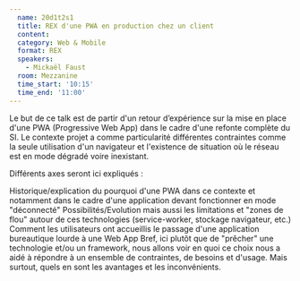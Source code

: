 ```yaml
---
  name: 20d1t2s1
  title: REX d'une PWA en production chez un client
  content:
  category: Web & Mobile
  format: REX
  speakers: 
    - Mickaël Faust
  room: Mezzanine
  time_start: '10:15'
  time_end: '11:00'
---
```

Le but de ce talk est de partir d'un retour d’expérience sur la mise en place d'une PWA (Progressive Web App) dans le cadre d'une refonte complète du SI. Le contexte projet a comme particularité différentes contraintes comme la seule utilisation d'un navigateur et l'existence de situation où le réseau est en mode dégradé voire inexistant.

Différents axes seront ici expliqués :

Historique/explication du pourquoi d'une PWA dans ce contexte et notamment dans le cadre d'une application devant fonctionner en mode "déconnecté" Possibilités/Evolution mais aussi les limitations et "zones de flou" autour de ces technologies (service-worker, stockage navigateur, etc.) Comment les utilisateurs ont accueillis le passage d'une application bureautique lourde à une Web App Bref, ici plutôt que de "prêcher" une technologie et/ou un framework, nous allons voir en quoi ce choix nous a aidé à répondre à un ensemble de contraintes, de besoins et d'usage. Mais surtout, quels en sont les avantages et les inconvénients.
